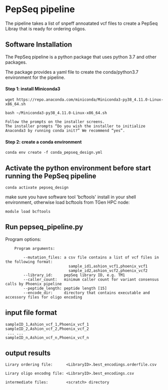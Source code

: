 # PepSeq pipeline

The pipeline takes a list of snpeff annoatated vcf files to create a PepSeq Libray that is ready for ordering oligos.

## Software Installation

The PepSeq pipeline is a python package that uses python 3.7 and other packages.

The package provides a yaml file to create the conda/python3.7 environment for the pipeline.

#### Step 1: install Miniconda3
 
```
wget https://repo.anaconda.com/miniconda/Miniconda3-py38_4.11.0-Linux-x86_64.sh

bash ~/Miniconda3-py38_4.11.0-Linux-x86_64.sh

Follow the prompts on the installer screens. 
The installer prompts “Do you wish the installer to initialize Anaconda3 by running conda init?” We recommend “yes”.
```


#### Step 2: create a conda environment

```
conda env create -f conda_pepseq_design.yml
```

## Activate the python environment before start running the PepSeq pipeline

```
conda activate pepseq_design
```

make sure you have software tool 'bcftools' install in your shell environment, otherwise load bcftools from TGen HPC node:

```
module load bcftools
```

## Run pepseq_pipeline.py

Program options:

```
    Program arguments:
    
        --mutation_files: a csv file contains a list of vcf files in the following format:
                            sample_id1,ashion_vcf1,phoenix_vcf1
                            sample_id2,ashion_vcf2,phoenix_vcf2
        --library_id:     pepSeq library ID, e.g. TM1
        --caller_count:   minimum caller count for variant consensus calls by Phoenix pipeline
        --peptide_length: peptide length [15]
        --encode_dir:     directory that contains executable and accessory files for oligo encoding
```

## input file format

```
sampleID_1,Ashion_vcf_1,Phoenix_vcf_1
sampleID_2,Ashion_vcf_2,Phoenix_vcf_2
 ... ...
sampleID_n,Ashion_vcf_n,Phoenix_vcf_n
```

## output results

```
Lirary ordering file:      <LibraryID>.best_encodings.orderfile.csv

Lirary oligo encodng file: <LibraryID>.best_encodings.csv

intermediate files:        <scratch> directory
```
